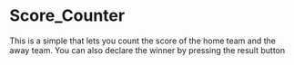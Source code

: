 # Score_Counter

This is a simple that lets you count the score of the home team and the away team. You can also declare the winner by pressing the result button
